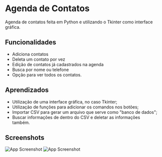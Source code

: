 
# Agenda de Contatos

Agenda de contatos feita em Python e utilizando o Tkinter como interface gráfica.




## Funcionalidades

- Adiciona contatos
- Deleta um contato por vez
- Edição de contatos já cadastrados na agenda
- Busca por nome ou telefone
- Opção para ver todos os contatos.


## Aprendizados

- Utilização de uma interface gráfica, no caso Tkinter;
- Utilização de funções para adicionar os comandos nos botões;
- Importar CSV para gerar um arquivo que serve como "banco de dados";
- Buscar informações de dentro do CSV e deletar as informações também.

## Screenshots

![App Screenshot](https://uploaddeimagens.com.br/images/003/878/952/full/Screenshot_1.png?1653335050)
![App Screenshot](https://uploaddeimagens.com.br/images/003/878/959/full/Screenshot_5.png?1653335174)


